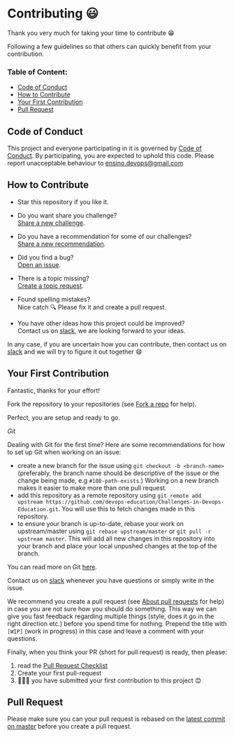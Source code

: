 # Contributing :smiley:

Thank you very much for taking your time to contribute :grin: 

Following a few guidelines so that others can quickly benefit from your contribution.

### Table of Content: 

- [Code of Conduct](#code-of-conduct)
- [How to Contribute](#how-to-contribute) 
- [Your First Contribution](#your-first-contribution)
- [Pull Request](#pull-request)



## Code of Conduct
This project and everyone participating in it is governed by [Code of Conduct](https://github.com/devops-education/Challenges-in-Devops-Education/blob/main/CODE_OF_CONDUCT.md). By participating, you are expected to uphold this code. Please report unacceptable behaviour to ensino.devops@gmail.com

## How to Contribute
- Star this repository if you like it.

- Do you want share you challenge?  
  [Share a new challenge](https://github.com/devops-education/Challenges-in-Devops-Education/issues/new?template=challenge_request.md&title=[Challenge]).
  
 - Do you have a recommendation for some of our challenges?  
  [Share a new recommendation](https://github.com/devops-education/Challenges-in-Devops-Education/issues/new?template=recommendation_request.md&title=[Recommendation]).
  
- Did you find a bug?  
  [Open an issue](https://github.com/devops-education/Challenges-in-Devops-Education/issues/new?template=bug_report.md).
  
- There is a topic missing?  
  [Create a topic request](https://github.com/devops-education/Challenges-in-Devops-Education/issues/new?template=feature_request.md&title=[Feature]).
  
- Found spelling mistakes?  
  Nice catch :mag: Please fix it and create a pull request.
     
- You have other ideas how this project could be improved?  
  Contact us on 
  [slack](https://devops-education.slack.com/archives/C01RJV66G4V),
  we are looking forward to your ideas.

In any case, if you are uncertain how you can contribute, then contact us on 
[slack](https://devops-education.slack.com/archives/C01RJV66G4V)
and we will try to figure it out together :smile:

## Your First Contribution
Fantastic, thanks for your effort! 
  
Fork the repository to your repositories (see [Fork a repo](https://help.github.com/en/articles/fork-a-repo) for help). 

Perfect, you are setup and ready to go. 

<a name="git"></a>
*Git*  

Dealing with Git for the first time? Here are some recommendations for how to set up Git when working on an issue: 
- create a new branch for the issue using `git checkout -b <branch-name>` (preferably, the branch name
  should be descriptive of the issue or the change being made, e.g `#108-path-exists`.) Working
  on a new branch makes it easier to make more than one pull request.
- add this repository as a remote repository using
 `git remote add upstream https://github.com/devops-education/Challenges-in-Devops-Education.git`. You will use this to
  fetch changes made in this repository.
- to ensure your branch is up-to-date, rebase your work on
  upstream/master using `git rebase upstream/master` or `git pull -r upstream master`.
  This will add all new changes in this repository into your branch and place your
  local unpushed changes at the top of the branch.

You can read more on Git [here](https://git-scm.com/book/).

Contact us on [slack](https://devops-education.slack.com/archives/C01RJV66G4V) whenever you have questions or simply write in the issue.

We recommend you create a pull request (see [About pull requests](https://help.github.com/en/articles/about-pull-requests) for help)
in case you are not sure how you should do something. 
This way we can give you fast feedback regarding multiple things (style, does it go in the right direction etc.) before you spend time for nothing.
Prepend the title with `[WIP]` (work in progress) in this case and leave a comment with your questions.

Finally, when you think your PR (short for pull request) is ready, then please:

1. read the [Pull Request Checklist](#pull-request-checklist) 
2. Create your first pull-request
3. 👏👏👏 you have submitted your first contribution to this project :blush:

## Pull Request
Please make sure you can your pull request is rebased on the [latest commit on master](https://github.com/devops-education/Challenges-in-Devops-Education/commits/master) before you create a pull request.

